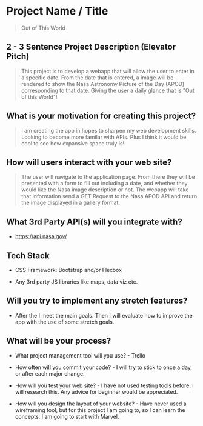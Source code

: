 # Project Name / Title

> Out of This World

## 2 - 3 Sentence Project Description (Elevator Pitch)

> This project is to develop a webapp that will allow the user to enter in a specific date. From the date that is entered, a image will be rendered to show the Nasa Astronomy Picture of the Day (APOD) corresponding to that date. Giving the user a daily glance that is "Out of this World"!

## What is your motivation for creating this project?

> I am creating the app in hopes to sharpen my web development skills. Looking to become more familar with APIs. Plus I think it would be cool to see how expansive space truly is! 

## How will users interact with your web site?

> The user will navigate to the application page. From there they will be presented with a form to fill out including a date, and whether they would like the Nasa image description or not. The webapp will take that information send a GET Request to the Nasa APOD API and return the image displayed in a gallery format.

## What 3rd Party API(s) will you integrate with?

* https://api.nasa.gov/

## Tech Stack

* CSS Framework: Bootstrap and/or Flexbox

* Any 3rd party JS libraries like maps, data viz etc.

## Will you try to implement any stretch features?

* After the I meet the main goals. Then I will evaluate how to improve the app with the use of some stretch goals.

## What will be your process?

* What project management tool will you use? - Trello

* How often will you commit your code? - I will try to stick to once a day, or after each major change.

* How will you test your web site? - I have not used testing tools before, I will research this. Any advice for beginner would be appreciated.

* How will you design the layout of your website? - Have never used a wireframing tool, but for this project I am going to, so I can learn the concepts. I am going to start with Marvel.